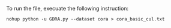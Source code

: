 To run the file, execuate the following instruction:
```
nohup python -u GDRA.py --dataset cora > cora_basic_cul.txt
```